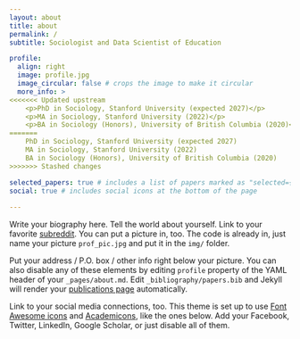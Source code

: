 ```yaml
---
layout: about
title: about
permalink: /
subtitle: Sociologist and Data Scientist of Education 

profile:
  align: right
  image: profile.jpg
  image_circular: false # crops the image to make it circular
  more_info: >
<<<<<<< Updated upstream
    <p>PhD in Sociology, Stanford University (expected 2027)</p>
    <p>MA in Sociology, Stanford University (2022)</p>
    <p>BA in Sociology (Honors), University of British Columbia (2020)</p>
=======
    PhD in Sociology, Stanford University (expected 2027)
    MA in Sociology, Stanford University (2022)
    BA in Sociology (Honors), University of British Columbia (2020)
>>>>>>> Stashed changes

selected_papers: true # includes a list of papers marked as "selected={true}"
social: true # includes social icons at the bottom of the page
 
---
```


Write your biography here. Tell the world about yourself. Link to your favorite [subreddit](http://reddit.com). You can put a picture in, too. The code is already in, just name your picture `prof_pic.jpg` and put it in the `img/` folder.

Put your address / P.O. box / other info right below your picture. You can also disable any of these elements by editing `profile` property of the YAML header of your `_pages/about.md`. Edit `_bibliography/papers.bib` and Jekyll will render your [publications page](/al-folio/publications/) automatically.

Link to your social media connections, too. This theme is set up to use [Font Awesome icons](https://fontawesome.com/) and [Academicons](https://jpswalsh.github.io/academicons/), like the ones below. Add your Facebook, Twitter, LinkedIn, Google Scholar, or just disable all of them.
